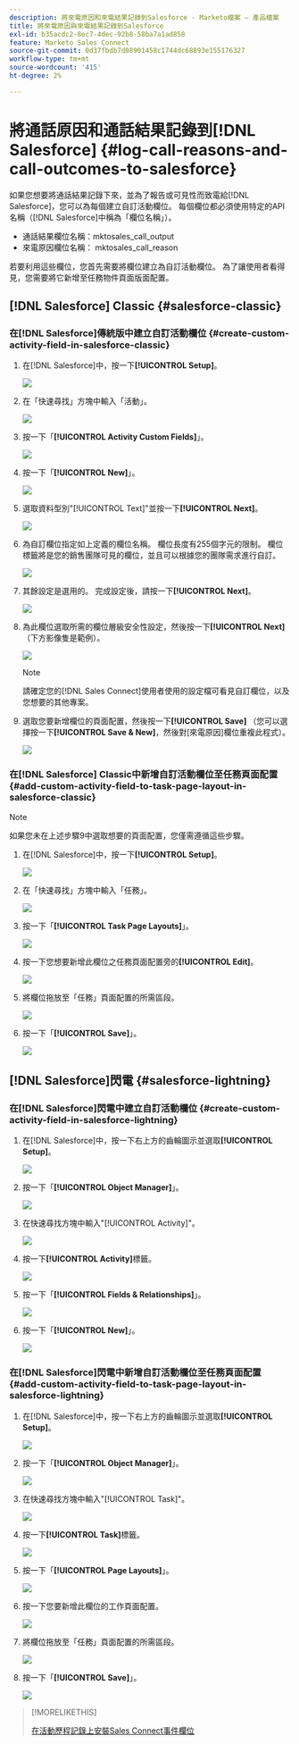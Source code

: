 ```yaml
---
description: 將來電原因和來電結果記錄到Salesforce - Marketo檔案 — 產品檔案
title: 將來電原因與來電結果記錄到Salesforce
exl-id: b35acdc2-8ec7-4dec-92b8-58ba7a1ad858
feature: Marketo Sales Connect
source-git-commit: 0d37fbdb7d08901458c1744dc68893e155176327
workflow-type: tm+mt
source-wordcount: '415'
ht-degree: 2%

---
```


# 將通話原因和通話結果記錄到[!DNL Salesforce] {#log-call-reasons-and-call-outcomes-to-salesforce}

如果您想要將通話結果記錄下來，並為了報告或可見性而致電給[!DNL Salesforce]，您可以為每個建立自訂活動欄位。 每個欄位都必須使用特定的API名稱（[!DNL Salesforce]中稱為「欄位名稱」）。

* 通話結果欄位名稱：mktosales_call_output
* 來電原因欄位名稱： mktosales_call_reason

若要利用這些欄位，您首先需要將欄位建立為自訂活動欄位。 為了讓使用者看得見，您需要將它新增至任務物件頁面版面配置。

## [!DNL Salesforce] Classic {#salesforce-classic}

### 在[!DNL Salesforce]傳統版中建立自訂活動欄位  {#create-custom-activity-field-in-salesforce-classic}

1. 在[!DNL Salesforce]中，按一下&#x200B;**[!UICONTROL Setup]**。

   ![](assets/log-call-reasons-and-call-outcomes-to-salesforce-1.png)

1. 在「快速尋找」方塊中輸入「活動」。

   ![](assets/log-call-reasons-and-call-outcomes-to-salesforce-2.png)

1. 按一下「**[!UICONTROL Activity Custom Fields]**」。

   ![](assets/log-call-reasons-and-call-outcomes-to-salesforce-3.png)

1. 按一下「**[!UICONTROL New]**」。

   ![](assets/log-call-reasons-and-call-outcomes-to-salesforce-4.png)

1. 選取資料型別&quot;[!UICONTROL Text]&quot;並按一下&#x200B;**[!UICONTROL Next]**。

   ![](assets/log-call-reasons-and-call-outcomes-to-salesforce-5.png)

1. 為自訂欄位指定如上定義的欄位名稱。 欄位長度有255個字元的限制。 欄位標籤將是您的銷售團隊可見的欄位，並且可以根據您的團隊需求進行自訂。

   ![](assets/log-call-reasons-and-call-outcomes-to-salesforce-6.png)

1. 其餘設定是選用的。 完成設定後，請按一下&#x200B;**[!UICONTROL Next]**。

   ![](assets/log-call-reasons-and-call-outcomes-to-salesforce-7.png)

1. 為此欄位選取所需的欄位層級安全性設定，然後按一下&#x200B;**[!UICONTROL Next]** （下方影像隻是範例）。

   ![](assets/log-call-reasons-and-call-outcomes-to-salesforce-8.png)

   >[!NOTE]
   >
   >請確定您的[!DNL Sales Connect]使用者使用的設定檔可看見自訂欄位，以及您想要的其他專案。

1. 選取您要新增欄位的頁面配置，然後按一下&#x200B;**[!UICONTROL Save]** （您可以選擇按一下&#x200B;**[!UICONTROL Save & New]**，然後對[來電原因]欄位重複此程式）。

   ![](assets/log-call-reasons-and-call-outcomes-to-salesforce-9.png)

### 在[!DNL Salesforce] Classic中新增自訂活動欄位至任務頁面配置 {#add-custom-activity-field-to-task-page-layout-in-salesforce-classic}

>[!NOTE]
>
>如果您未在上述步驟9中選取想要的頁面配置，您僅需遵循這些步驟。

1. 在[!DNL Salesforce]中，按一下&#x200B;**[!UICONTROL Setup]**。

   ![](assets/log-call-reasons-and-call-outcomes-to-salesforce-10.png)

1. 在「快速尋找」方塊中輸入「任務」。

   ![](assets/log-call-reasons-and-call-outcomes-to-salesforce-11.png)

1. 按一下「**[!UICONTROL Task Page Layouts]**」。

   ![](assets/log-call-reasons-and-call-outcomes-to-salesforce-12.png)

1. 按一下您想要新增此欄位之任務頁面配置旁的&#x200B;**[!UICONTROL Edit]**。

   ![](assets/log-call-reasons-and-call-outcomes-to-salesforce-13.png)

1. 將欄位拖放至「任務」頁面配置的所需區段。

   ![](assets/log-call-reasons-and-call-outcomes-to-salesforce-14.png)

1. 按一下「**[!UICONTROL Save]**」。

   ![](assets/log-call-reasons-and-call-outcomes-to-salesforce-15.png)

## [!DNL Salesforce]閃電 {#salesforce-lightning}

### 在[!DNL Salesforce]閃電中建立自訂活動欄位 {#create-custom-activity-field-in-salesforce-lightning}

1. 在[!DNL Salesforce]中，按一下右上方的齒輪圖示並選取&#x200B;**[!UICONTROL Setup]**。

   ![](assets/log-call-reasons-and-call-outcomes-to-salesforce-16.png)

1. 按一下「**[!UICONTROL Object Manager]**」。

   ![](assets/log-call-reasons-and-call-outcomes-to-salesforce-17.png)

1. 在快速尋找方塊中輸入&quot;[!UICONTROL Activity]&quot;。

   ![](assets/log-call-reasons-and-call-outcomes-to-salesforce-18.png)

1. 按一下&#x200B;**[!UICONTROL Activity]**&#x200B;標籤。

   ![](assets/log-call-reasons-and-call-outcomes-to-salesforce-19.png)

1. 按一下「**[!UICONTROL Fields & Relationships]**」。

   ![](assets/log-call-reasons-and-call-outcomes-to-salesforce-20.png)

1. 按一下「**[!UICONTROL New]**」。

   ![](assets/log-call-reasons-and-call-outcomes-to-salesforce-21.png)

### 在[!DNL Salesforce]閃電中新增自訂活動欄位至任務頁面配置 {#add-custom-activity-field-to-task-page-layout-in-salesforce-lightning}

1. 在[!DNL Salesforce]中，按一下右上方的齒輪圖示並選取&#x200B;**[!UICONTROL Setup]**。

   ![](assets/log-call-reasons-and-call-outcomes-to-salesforce-22.png)

1. 按一下「**[!UICONTROL Object Manager]**」。

   ![](assets/log-call-reasons-and-call-outcomes-to-salesforce-23.png)

1. 在快速尋找方塊中輸入&quot;[!UICONTROL Task]&quot;。

   ![](assets/log-call-reasons-and-call-outcomes-to-salesforce-24.png)

1. 按一下&#x200B;**[!UICONTROL Task]**&#x200B;標籤。

   ![](assets/log-call-reasons-and-call-outcomes-to-salesforce-25.png)

1. 按一下「**[!UICONTROL Page Layouts]**」。

   ![](assets/log-call-reasons-and-call-outcomes-to-salesforce-26.png)

1. 按一下您要新增此欄位的工作頁面配置。

   ![](assets/log-call-reasons-and-call-outcomes-to-salesforce-27.png)

1. 將欄位拖放至「任務」頁面配置的所需區段。

   ![](assets/log-call-reasons-and-call-outcomes-to-salesforce-28.png)

1. 按一下「**[!UICONTROL Save]**」。

   ![](assets/log-call-reasons-and-call-outcomes-to-salesforce-29.png)

>[!MORELIKETHIS]
>
>[在活動歷程記錄上安裝Sales Connect事件欄位](/help/marketo/product-docs/marketo-sales-connect/crm/salesforce-customization/install-sales-connect-event-fields-on-activity-history.md)
